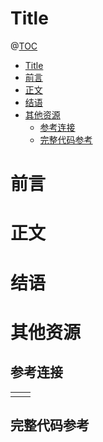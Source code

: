# Title

@[TOC](文章目录)

<!-- TOC -->

- [Title](#title)
- [前言](#前言)
- [正文](#正文)
- [结语](#结语)
- [其他资源](#其他资源)
  - [参考连接](#参考连接)
  - [完整代码参考](#完整代码参考)

<!-- /TOC -->

# 前言

# 正文

# 结语

# 其他资源

## 参考连接

<table>
  <tr>
    <td></td>
    <td><a href=""></a></td>
  </tr>
</table>

## 完整代码参考

<a href=""></a>
